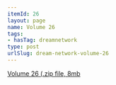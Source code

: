```yaml
---
itemId: 26
layout: page
name: Volume 26
tags:
- hasTag: dreamnetwork
type: post
urlSlug: dream-network-volume-26
---
```

<a href="files/Volume_26.zip" download>Volume 26 (.zip file, 8mb</a>